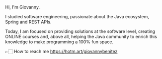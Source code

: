 Hi, I'm Giovanny.
 
I studied software engineering, passionate about the Java ecosystem, Spring and REST APIs.
 
Today, I am focused on providing solutions at the software level, creating ONLINE courses and, above all, helping the Java community to enrich this knowledge to make programming a 100% fun space.
 
👉🏻 How to reach me https://hotm.art/giovannybenitez


<!---
giovannybenitez/giovannybenitez is a ✨ special ✨ repository because its `README.md` (this file) appears on your GitHub profile.
You can click the Preview link to take a look at your changes.
--->
